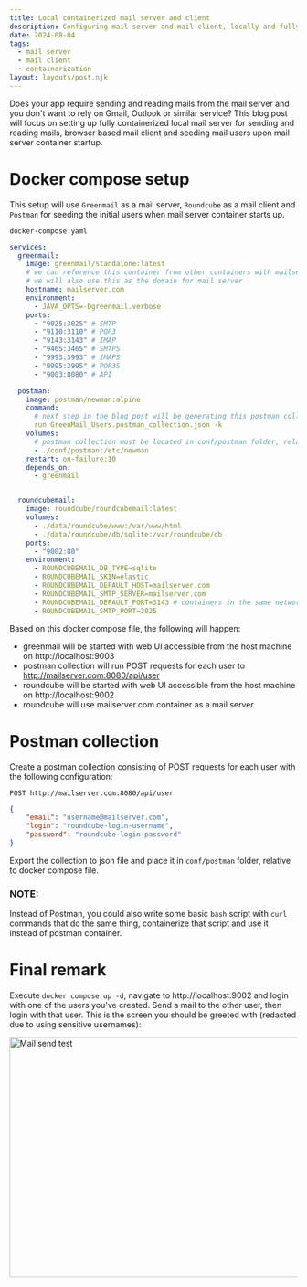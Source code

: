 ```yaml
---
title: Local containerized mail server and client
description: Configuring mail server and mail client, locally and fully containerized
date: 2024-08-04
tags:
  - mail server
  - mail client
  - containerization
layout: layouts/post.njk
---
```


Does your app require sending and reading mails from the mail server and you don't want to rely on Gmail, Outlook or similar service? This blog post will focus on setting up fully containerized local mail server for sending and reading mails, browser based mail client and seeding mail users upon mail server container startup. 

# Docker compose setup

This setup will use `Greenmail` as a mail server, `Roundcube` as a mail client and `Postman` for seeding the initial users when mail server container starts up.  

`docker-compose.yaml`
```yaml
services:
  greenmail:
    image: greenmail/standalone:latest
    # we can reference this container from other containers with mailserver.com
    # we will also use this as the domain for mail server
    hostname: mailserver.com
    environment:
      - JAVA_OPTS=-Dgreenmail.verbose
    ports:
      - "9025:3025" # SMTP
      - "9110:3110" # POP3
      - "9143:3143" # IMAP
      - "9465:3465" # SMTPS
      - "9993:3993" # IMAPS
      - "9995:3995" # POP3S
      - "9003:8080" # API

  postman:
    image: postman/newman:alpine
    command:
      # next step in the blog post will be generating this postman collection json file
      run GreenMail_Users.postman_collection.json -k
    volumes:
      # postman collection must be located in conf/postman folder, relative to the location of this docker compose file
      - ./conf/postman:/etc/newman
    restart: on-failure:10
    depends_on:
      - greenmail


  roundcubemail:
    image: roundcube/roundcubemail:latest
    volumes:
      - ./data/roundcube/www:/var/www/html
      - ./data/roundcube/db/sqlite:/var/roundcube/db
    ports:
      - "9002:80"
    environment:
      - ROUNDCUBEMAIL_DB_TYPE=sqlite
      - ROUNDCUBEMAIL_SKIN=elastic
      - ROUNDCUBEMAIL_DEFAULT_HOST=mailserver.com
      - ROUNDCUBEMAIL_SMTP_SERVER=mailserver.com
      - ROUNDCUBEMAIL_DEFAULT_PORT=3143 # containers in the same network don't see exposed ports, only the internal ports
      - ROUNDCUBEMAIL_SMTP_PORT=3025
```

Based on this docker compose file, the following will happen:

- greenmail will be started with web UI accessible from the host machine on http://localhost:9003
- postman collection will run POST requests for each user to http://mailserver.com:8080/api/user
- roundcube will be started with web UI accessible from the host machine on http://localhost:9002
- roundcube will use mailserver.com container as a mail server 

# Postman collection

Create a postman collection consisting of POST requests for each user with the following configuration:

`POST http://mailserver.com:8080/api/user`
```json
{
    "email": "username@mailserver.com",
    "login": "roundcube-login-username",
    "password": "roundcube-login-password"
}
```

Export the collection to json file and place it in `conf/postman` folder, relative to docker compose file.

### NOTE: 

Instead of Postman, you could also write some basic `bash` script with `curl` commands that do the same thing, containerize that script and use it instead of postman container.  

# Final remark

Execute `docker compose up -d`, navigate to http://localhost:9002 and login with one of the users you've created. Send a mail to the other user, then login with that user. This is the screen you should be greeted with (redacted due to using sensitive usernames):

<img src="{{ '/img/containerized-mail-server-post/test-mail-send.png' | url }}" alt="Mail send test" width="1000" height="420" />